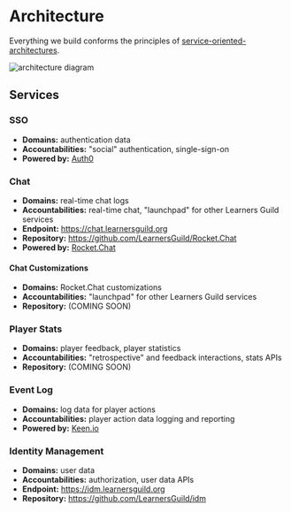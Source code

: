 # Architecture

Everything we build conforms the principles of [service-oriented-architectures](../global-requirements/soa.md).

![architecture diagram][arch-diagram]

## Services

### SSO

- **Domains:** authentication data
- **Accountabilities:** "social" authentication, single-sign-on
- **Powered by:** [Auth0][auth0]

### Chat

- **Domains:** real-time chat logs
- **Accountabilities:** real-time chat, "launchpad" for other Learners Guild services
- **Endpoint:** https://chat.learnersguild.org
- **Repository:** https://github.com/LearnersGuild/Rocket.Chat
- **Powered by:** [Rocket.Chat][rocket.chat]

#### Chat Customizations

- **Domains:** Rocket.Chat customizations
- **Accountabilities:** "launchpad" for other Learners Guild services
- **Repository:** (COMING SOON)

### Player Stats

- **Domains:** player feedback, player statistics
- **Accountabilities:** "retrospective" and feedback interactions, stats APIs
- **Repository:** (COMING SOON)

### Event Log

- **Domains:** log data for player actions
- **Accountabilities:** player action data logging and reporting
- **Powered by:** [Keen.io][keen.io]

### Identity Management

- **Domains:** user data
- **Accountabilities:** authorization, user data APIs
- **Endpoint:** https://idm.learnersguild.org
- **Repository:** https://github.com/LearnersGuild/idm


[arch-diagram]: https://www.lucidchart.com/publicSegments/view/701b182a-c988-4eea-8231-ecae99571426/image.png
[auth0]: https://auth0.com/
[rocket.chat]: https://rocket.chat/
[keen.io]: https://keen.io/
